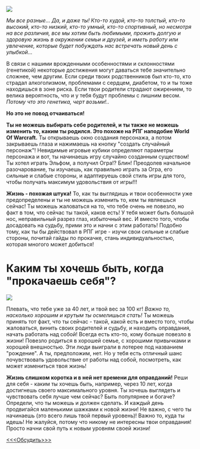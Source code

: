 <!--
Title: Ролевые игры и генетика...
PostId: 729130369968163547
Labels: Записи
Published: true
-->

![](https://cdn.jsdelivr.net/gh/pashkas/levelupblog_2/20230127/01.jpg)

*Мы все разные... Да, и даже ты! Кто-то худой, кто-то толстый, кто-то высокий, кто-то низкий, кто-то умный, кто-то спортивный, но несмотря на все различия, все мы хотим быть любимыми, прожить долгую и здоровую жизнь в окружении семьи и друзей, и иметь работу или увлечение, которые будет побуждать нас встречать новый день с улыбкой...*

<!--more-->

В связи с нашими врожденными особенностями и склонностями (генетикой) некоторые достижения могут даваться тебе значительно сложнее, чем другим. Если среди твоих родственников был кто-то, кто страдал алкоголизмом, проблемами с сердцем, диабетом, то и ты тоже находишься в зоне риска. Если твои родители страдают ожирением, то велика вероятность, что и у тебя будут проблемы с лишним весом. _Потому что это генетика, черт возьми!.._ 

**Но это не повод отчаиваться!**

**Ты не можешь выбирать себе родителей, и ты также не можешь изменить то, каким ты родился. Это похоже на РПГ наподобие World Of Warcraft.** Ты открываешь окно создания персонажа, а потом закрываешь глаза и нажимаешь на кнопку "создать случайный персонаж"! Невидимые игровые кубики определяют параметры персонажа и вот, ты начинаешь игру случайно созданным существом! Ты хотел играть Эльфом, а получил Огра!? Блин! Преодолев начальное разочарование, ты изучаешь, как правильно играть за Огра, его сильные и слабые стороны, и адаптируешь свой стиль игры для того, чтобы получать максимум удовольствия от игры!!!

**Жизнь - похожая штука!** То, как ты выглядишь и твои особенности уже предопределены и ты не можешь изменить то, кем ты являешься сейчас! Ты можешь жаловаться на то, что тебе очень не повезло, но факт в том, что сейчас ты такой, каков есть!  У тебя может быть большой нос, неправильный разрез глаз, избыточный вес. И вместо того, чтобы досадовать на судьбу, прими это и начни с этим работать! Подобно тому, как ты бы действовал в РПГ игре - изучи свои сильные и слабые стороны, почитай гайды по прокачке, стань индивидуальностью, которая многого может добиться!

# Каким ты хочешь быть, когда "прокачаешь себя"?

![](https://cdn.jsdelivr.net/gh/pashkas/levelupblog_2/20230127/02.jpg)

Плевать, что тебе уже за 40 лет, и твой вес за 100 кг! *Важно то, насколько хорошим и крутым ты осмелишься стать!* Ты можешь принять тот факт, что ты сейчас - такой, какой есть и вместо того, чтобы жаловаться, винить своих родителей и судьбу, и находить оправдания, начать работать над собой! Всегда есть кто-то, кому больше повезло в жизни! Повезло родиться в хорошей семье, с хорошими привычками и хорошей внешностью. Эти люди выиграли в лотерее под названием "рождение". А ты, предположим, нет. Но у тебя есть отличный шанс почувствовать удовольствие от работы над собой, посмотреть, как может измениться твоя жизнь!

**Жизнь слишком коротка и в ней нет времени для оправданий!** Реши для себя - каким ты хочешь быть, например, через 10 лет, когда достигнешь своего максимального уровня. Ты хочешь выглядеть и чувствовать себя лучше чем сейчас? Быть популярнее и богаче? Определи, что ты можешь и должен сделать. И каждый день продвигайся маленькими шажками к новой жизни! Не важно, с чего ты начинаешь (это всего лишь твой первый уровень)! Важно то, куда ты идешь! Не жалуйся, потому что никому не интересны твои оправдания! Просто начни свой путь к новым уровням своей жизни!

[<<<Обсудить>>>](https://t.me/life_levelup/13)